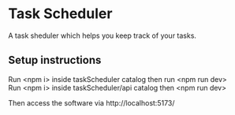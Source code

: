 # Task Scheduler

A task sheduler which helps you keep track of your tasks.

## Setup instructions

Run \<npm i> inside taskScheduler catalog then run \<npm run dev>   
Run \<npm i> inside taskScheduler/api catalog then \<npm run dev>   
    
Then access the software via http://localhost:5173/
